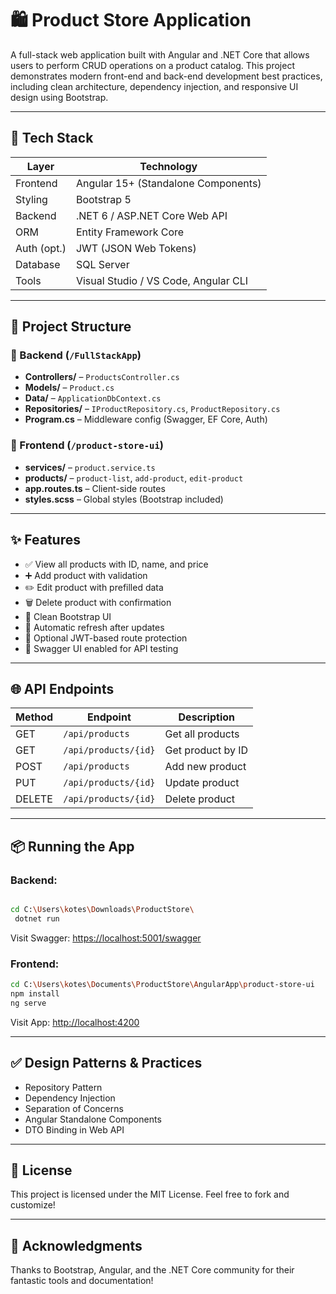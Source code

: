 # 🛍️ Product Store Application

A full-stack web application built with Angular and .NET Core that allows users to perform CRUD operations on a product catalog. This project demonstrates modern front-end and back-end development best practices, including clean architecture, dependency injection, and responsive UI design using Bootstrap.

---

## 🚀 Tech Stack

| Layer       | Technology                           |
| ----------- | ------------------------------------ |
| Frontend    | Angular 15+ (Standalone Components)  |
| Styling     | Bootstrap 5                          |
| Backend     | .NET 6 / ASP.NET Core Web API        |
| ORM         | Entity Framework Core                |
| Auth (opt.) | JWT (JSON Web Tokens)                |
| Database    | SQL Server                           |
| Tools       | Visual Studio / VS Code, Angular CLI |

---

## 📁 Project Structure

### 🔹 Backend (`/FullStackApp`)

* **Controllers/** – `ProductsController.cs`
* **Models/** – `Product.cs`
* **Data/** – `ApplicationDbContext.cs`
* **Repositories/** – `IProductRepository.cs`, `ProductRepository.cs`
* **Program.cs** – Middleware config (Swagger, EF Core, Auth)

### 🔹 Frontend (`/product-store-ui`)

* **services/** – `product.service.ts`
* **products/** – `product-list`, `add-product`, `edit-product`
* **app.routes.ts** – Client-side routes
* **styles.scss** – Global styles (Bootstrap included)

---

## ✨ Features

* ✅ View all products with ID, name, and price
* ➕ Add product with validation
* ✏️ Edit product with prefilled data
* 🗑️ Delete product with confirmation
* 🎨 Clean Bootstrap UI
* 🔁 Automatic refresh after updates
* 🔐 Optional JWT-based route protection
* 📜 Swagger UI enabled for API testing

---

## 🌐 API Endpoints

| Method | Endpoint             | Description       |
| ------ | -------------------- | ----------------- |
| GET    | `/api/products`      | Get all products  |
| GET    | `/api/products/{id}` | Get product by ID |
| POST   | `/api/products`      | Add new product   |
| PUT    | `/api/products/{id}` | Update product    |
| DELETE | `/api/products/{id}` | Delete product    |

---

## 📦 Running the App

### Backend:

```bash

cd C:\Users\kotes\Downloads\ProductStore\
 dotnet run
```

Visit Swagger: [https://localhost:5001/swagger](https://localhost:51922/swagger)

### Frontend:

```bash
cd C:\Users\kotes\Documents\ProductStore\AngularApp\product-store-ui
npm install
ng serve
```

Visit App: [http://localhost:4200](http://localhost:4200)

---

## ✅ Design Patterns & Practices

* Repository Pattern
* Dependency Injection
* Separation of Concerns
* Angular Standalone Components
* DTO Binding in Web API

---

## 📄 License

This project is licensed under the MIT License. Feel free to fork and customize!

---

## 🙌 Acknowledgments

Thanks to Bootstrap, Angular, and the .NET Core community for their fantastic tools and documentation!


